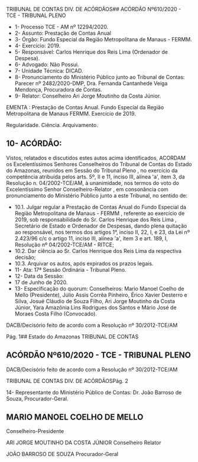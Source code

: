TRIBUNAL DE CONTAS DIV. DE ACÓRDÃOS## ACÓRDÃO Nº610/2020 - TCE - TRIBUNAL PLENO

- 1- Processo TCE - AM nº 12294/2020.
- 2- Assunto: Prestação de Contas Anual
- 3- Órgão: Fundo Especial da Região Metropolitana de Manaus - FERMM.
- 4- Exercício: 2019.
- 5- Responsável: Carlos Henrique dos Reis Lima (Ordenador de Despesa).
- 6- Advogado: Não Possui.
- 7- Unidade Técnica: DICAD.
- 8- Pronunciamento  do  Ministério  Público  junto  ao  Tribunal  de  Contas: Parecer  nº 2482/2020-DMP, Dra. Fernanda Cantanhede Veiga Mendonça, Procuradora de Contas.
- 9- Relator: Conselheiro Ari Jorge Moutinho da Costa Júnior.

EMENTA : Prestação de Contas Anual. Fundo Especial  da  Região  Metropolitana  de  Manaus  FERMM. Exercício de 2019.

Regularidade. Ciência. Arquivamento.

## 10-  ACÓRDÃO:

Vistos, relatados e discutidos estes autos acima identificados, ACORDAM os Excelentíssimos Senhores Conselheiros do Tribunal de Contas do Estado do Amazonas, reunidos em Sessão do Tribunal Pleno , no exercício da competência atribuída pelos arts. 5º, II e 11, inciso III, alínea 'a', item 3, da Resolução n. 04/2002-TCE/AM, à unanimidade, nos termos do voto do Excelentíssimo Senhor Conselheiro-Relator , em consonância com pronunciamento do Ministério Público junto a este Tribunal, no sentido de:

- 10.1.  Julgar  regular a  Prestação  de  Contas  Anual  do Fundo  Especial  da Região Metropolitana de Manaus - FERMM ,  referente  ao  exercício  de 2019, sob responsabilidade do Sr. Carlos Henrique dos Reis Lima , Secretário  de  Estado  e  Ordenador  de  Despesas,  dando  plena quitação ao responsável, nos termos dos artigos 1°, inciso II, 22, I, e 23, da Lei nº 2.423/96 c/c o artigo 11, inciso III, alínea 'a', item 3 e art. 189, I, Resolução nº 04/2002-TCE/AM - RITCE;
- 10.2.  Dar ciência ao Sr. Carlos Henrique dos Reis Lima da respectiva decisão;
- 10.3.  Arquivar os autos, após expirados os prazos legais.
- 11-  Ata: 17ª Sessão Ordinária - Tribunal Pleno.
- 12-  Data da Sessão:
- 17 de Junho de 2020.
- 13-  Especificação do quorum: Conselheiros: Mario Manoel Coelho de Mello (Presidente), Júlio Assis Corrêa Pinheiro, Érico Xavier Desterro e Silva, Josué Cláudio de Souza Filho, Ari Jorge Moutinho da Costa Júnior, Yara Amazônia Lins Rodrigues dos Santos e Mário José de Moraes Costa Filho (Convocado).

DACB/Decisório feito de acordo com a Resolução nº 30/2012-TCE/AM

Pág. 1## Estado do Amazonas TRIBUNAL DE CONTAS

## ACÓRDÃO Nº610/2020 - TCE - TRIBUNAL PLENO

DACB/Decisório feito de acordo com a Resolução nº 30/2012-TCE/AM

TRIBUNAL DE CONTAS DIV. DE ACÓRDÃOSPág. 2

14-  Representante  do  Ministério  Público  de  Contas: Dr. João  Barroso  de  Souza, Procurador-Geral.

## MARIO MANOEL COELHO DE MELLO

Conselheiro-Presidente

ARI JORGE MOUTINHO DA COSTA JÚNIOR Conselheiro Relator

JOÃO BARROSO DE SOUZA Procurador-Geral